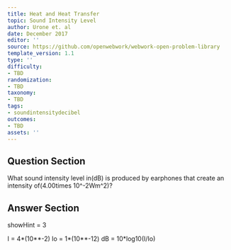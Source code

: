 ```yaml
---
title: Heat and Heat Transfer
topic: Sound Intensity Level
author: Urone et. al
date: December 2017
editor: ''
source: https://github.com/openwebwork/webwork-open-problem-library
template_version: 1.1
type: ''
difficulty:
- TBD
randomization:
- TBD
taxonomy:
- TBD
tags:
- soundintensitydecibel
outcomes:
- TBD
assets: ''
---
```


## Question Section 

What sound intensity level in(dB) is produced by earphones that create an intensity of(4.00times 10^-2Wm^2)?



## Answer Section

showHint = 3

I = 4*(10**-2)
Io = 1*(10**-12)
dB = 10*log10(I/Io)
